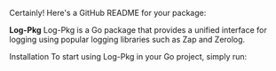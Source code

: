
Certainly! Here's a GitHub README for your package:

**Log-Pkg**
Log-Pkg is a Go package that provides a unified interface for logging using popular logging libraries such as Zap and Zerolog.

Installation
To start using Log-Pkg in your Go project, simply run:
